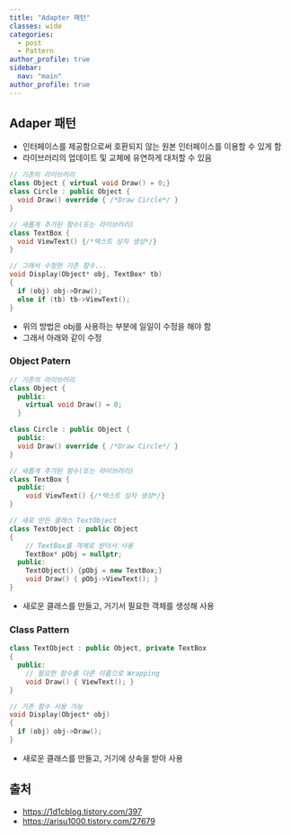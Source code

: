 ```yaml
---
title: "Adapter 패턴"
classes: wide
categories: 
  - post
  - Pattern
author_profile: true
sidebar:
  nav: "main"
author_profile: true
---
```


## Adaper 패턴
* 인터페이스를 제공함으로써 호환되지 않는 원본 인터페이스를 이용할 수 있게 함
* 라이브러리의 업데이트 및 교체에 유연하게 대처할 수 있음

```c++
// 기존의 라이브러리
class Object { virtual void Draw() = 0;}
class Circle : public Object {
  void Draw() override { /*Draw Circle*/ }
}

// 새롭게 추가된 함수(또는 라이브러리)
class TextBox {
  void ViewText() {/*텍스트 상자 생성*/}
}

// 그래서 수정한 기존 함수...
void Display(Object* obj, TextBox* tb)
{
  if (obj) obj->Draw();
  else if (tb) tb->ViewText();
}
```
* 위의 방법은 obj를 사용하는 부분에 일일이 수정을 해야 함
* 그래서 아래와 같이 수정

### Object Patern

```c++
// 기존의 라이브러리
class Object { 
  public:
    virtual void Draw() = 0;
  }

class Circle : public Object {
  public:
  void Draw() override { /*Draw Circle*/ }
}

// 새롭게 추가된 함수(또는 라이브러리)
class TextBox {
  public:
    void ViewText() {/*텍스트 상자 생성*/}
}

// 새로 만든 클래스 TextObject
class TextObject : public Object
{
    // TextBox를 객체로 받아서 사용
    TextBox* pObj = nullptr;
  public:
    TextObject() {pObj = new TextBox;}
    void Draw() { pObj->ViewText(); }
}
```
* 새로운 클래스를 만들고, 거기서 필요한 객체를 생성해 사용

### Class Pattern

```c++
class TextObject : public Object, private TextBox
{
  public:
    // 필요한 함수를 다른 이름으로 Wrapping
    void Draw() { ViewText(); }
}

// 기존 함수 사용 가능
void Display(Object* obj)
{
  if (obj) obj->Draw();
}
```
* 새로운 클래스를 만들고, 거기에 상속을 받아 사용

## 출처
* <https://1d1cblog.tistory.com/397>
* <https://arisu1000.tistory.com/27679>